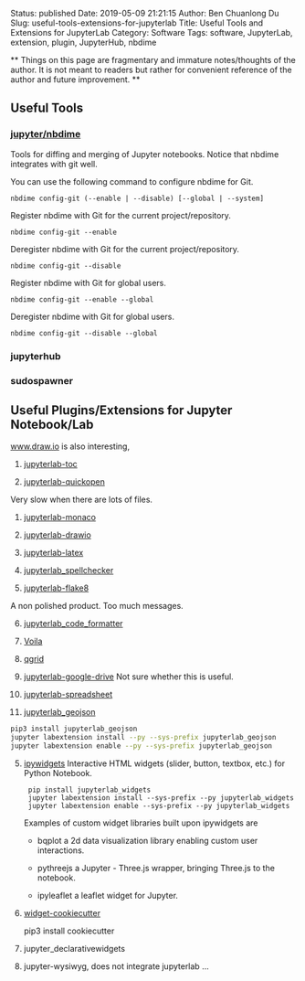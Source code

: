 Status: published
Date: 2019-05-09 21:21:15
Author: Ben Chuanlong Du
Slug: useful-tools-extensions-for-jupyterlab
Title: Useful Tools and Extensions for JupyterLab
Category: Software
Tags: software, JupyterLab, extension, plugin, JupyterHub, nbdime

**
Things on this page are
fragmentary and immature notes/thoughts of the author.
It is not meant to readers
but rather for convenient reference of the author and future improvement.
**


## Useful Tools

### [jupyter/nbdime](https://github.com/jupyter/nbdime)

Tools for diffing and merging of Jupyter notebooks.
Notice that nbdime integrates with git well.

You can use the following command to configure nbdime for Git.

    nbdime config-git (--enable | --disable) [--global | --system]

Register nbdime with Git for the current project/repository.

    nbdime config-git --enable

Deregister nbdime with Git for the current project/repository.

    nbdime config-git --disable


Register nbdime with Git for global users.

    nbdime config-git --enable --global

Deregister nbdime with Git for global users.

    nbdime config-git --disable --global

### jupyterhub

### sudospawner


## Useful Plugins/Extensions for Jupyter Notebook/Lab


www.draw.io is also interesting,

1. [jupyterlab-toc](https://github.com/jupyterlab/jupyterlab-toc)

2. [jupyterlab-quickopen](https://github.com/parente/jupyterlab-quickopen)

Very slow when there are lots of files.

1. [jupyterlab-monaco](https://github.com/jupyterlab/jupyterlab-monaco)

2. [jupyterlab-drawio](https://github.com/QuantStack/jupyterlab-drawio)

3. [jupyterlab-latex](https://github.com/jupyterlab/jupyterlab-latex)

4. [jupyterlab_spellchecker](https://github.com/ijmbarr/jupyterlab_spellchecker)

5. [jupyterlab-flake8](https://github.com/mlshapiro/jupyterlab-flake8)

A non polished product. Too much messages.

6. [jupyterlab_code_formatter](https://github.com/ryantam626/jupyterlab_code_formatter)

7. [Voila](https://github.com/QuantStack/voila)

8. [qgrid](https://github.com/quantopian/qgrid)

9. [jupyterlab-google-drive](https://github.com/jupyterlab/jupyterlab-google-drive)
Not sure whether this is useful.

10. [jupyterlab-spreadsheet](https://github.com/quigleyj97/jupyterlab-spreadsheet)

4. [jupyterlab_geojson](https://github.com/jupyterlab/jupyterlab_geojson)
```bash
pip3 install jupyterlab_geojson
jupyter labextension install --py --sys-prefix jupyterlab_geojson
jupyter labextension enable --py --sys-prefix jupyterlab_geojson
```

5. [ipywidgets](https://github.com/ipython/ipywidgets/tree/master/jupyterlab_widgets)
    Interactive HTML widgets (slider, button, textbox, etc.) for Python Notebook.

        pip install jupyterlab_widgets
        jupyter labextension install --sys-prefix --py jupyterlab_widgets
        jupyter labextension enable --sys-prefix --py jupyterlab_widgets

    Examples of custom widget libraries built upon ipywidgets are

    - bqplot a 2d data visualization library enabling custom user interactions.

    - pythreejs a Jupyter - Three.js wrapper, bringing Three.js to the notebook.

    - ipyleaflet a leaflet widget for Jupyter.

6. [widget-cookiecutter](https://github.com/jupyter/widget-cookiecutter)

    pip3 install cookiecutter

7. jupyter_declarativewidgets

8. jupyter-wysiwyg, does not integrate jupyterlab ...
